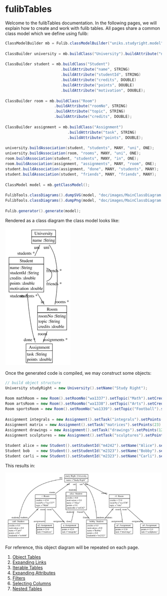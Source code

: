 # fulibTables

Welcome to the fulibTables documentation.
In the following pages, we will explain how to create and work with fulib tables.
All pages share a common class model which we define using fulib:

<!-- insert_code_fragment: FulibTables.classmodel | fenced:java -->
```java
ClassModelBuilder mb = Fulib.classModelBuilder("uniks.studyright.model", "src/test/java");

ClassBuilder university = mb.buildClass("University").buildAttribute("name", STRING);

ClassBuilder student = mb.buildClass("Student")
                         .buildAttribute("name", STRING)
                         .buildAttribute("studentId", STRING)
                         .buildAttribute("credits", DOUBLE)
                         .buildAttribute("points", DOUBLE)
                         .buildAttribute("motivation", DOUBLE);

ClassBuilder room = mb.buildClass("Room")
                      .buildAttribute("roomNo", STRING)
                      .buildAttribute("topic", STRING)
                      .buildAttribute("credits", DOUBLE);

ClassBuilder assignment = mb.buildClass("Assignment")
                            .buildAttribute("task", STRING)
                            .buildAttribute("points", DOUBLE);

university.buildAssociation(student, "students", MANY, "uni", ONE);
university.buildAssociation(room, "rooms", MANY, "uni", ONE);
room.buildAssociation(student, "students", MANY, "in", ONE);
room.buildAssociation(assignment, "assignments", MANY, "room", ONE);
student.buildAssociation(assignment, "done", MANY, "students", MANY);
student.buildAssociation(student, "friends", MANY, "friends", MANY);

ClassModel model = mb.getClassModel();

FulibTools.classDiagrams().dumpSVG(model, "doc/images/MainClassDiagram.svg");
FulibTools.classDiagrams().dumpPng(model, "doc/images/MainClassDiagram.png");

Fulib.generator().generate(model);
```
<!-- end_code_fragment: -->

Rendered as a class diagram the class model looks like:

![simple class diagram](doc/images/MainClassDiagram.png)

Once the generated code is compiled, we may construct some objects:

<!-- insert_code_fragment: FulibTables.objectModel | fenced:java -->
```java
// build object structure
University studyRight = new University().setName("Study Right");

Room mathRoom = new Room().setRoomNo("wa1337").setTopic("Math").setCredits(42.0).setUni(studyRight);
Room artsRoom = new Room().setRoomNo("wa1338").setTopic("Arts").setCredits(23.0).setUni(studyRight);
Room sportsRoom = new Room().setRoomNo("wa1339").setTopic("Football").setUni(studyRight);

Assignment integrals = new Assignment().setTask("integrals").setPoints(42).setRoom(mathRoom);
Assignment matrix = new Assignment().setTask("matrices").setPoints(23).setRoom(mathRoom);
Assignment drawings = new Assignment().setTask("drawings").setPoints(12).setRoom(artsRoom);
Assignment sculptures = new Assignment().setTask("sculptures").setPoints(12).setRoom(artsRoom);

Student alice = new Student().setStudentId("m4242").setName("Alice").setUni(studyRight).setIn(mathRoom).withDone(integrals);
Student bob   = new Student().setStudentId("m2323").setName("Bobby").setUni(studyRight).setIn(artsRoom).withFriends(alice);
Student carli = new Student().setStudentId("m2323").setName("Carli").setUni(studyRight).setIn(mathRoom);
```
<!-- end_code_fragment: -->

This results in:

![object diagram](images/studyRightObjects.png)

For reference, this object diagram will be repeated on each page.

1. [Object Tables](1-object-tables.md)
2. [Expanding Links](2-expanding-links.md)
3. [Iterable Tables](3-iterable-tables.md)
4. [Expanding Attributes](4-expanding-attributes.md)
5. [Filters](5-filters.md)
6. [Selecting Columns](6-selecting-columns.md)
7. [Nested Tables](7-nested-tables.md)
